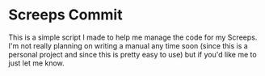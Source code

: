 <h1>Screeps Commit</h1>
<p>This is a simple script I made to help me manage the code for my Screeps.
I'm not really planning on writing a manual any time soon (since this is a personal project and since this is pretty easy to use)
but if you'd like me to just let me know.</p>